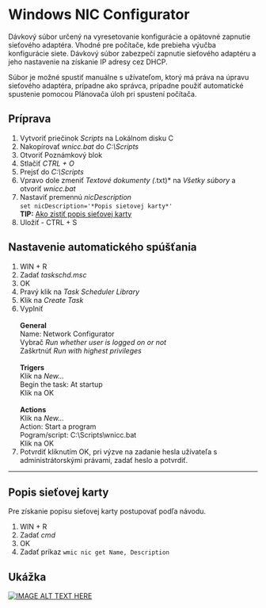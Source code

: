 # Windows NIC Configurator
Dávkový súbor určený na vyresetovanie konfigurácie a opätovné zapnutie sieťového adaptéra. Vhodné pre počítače, kde prebieha výučba konfigurácie siete. Dávkový súbor zabezpečí zapnutie sieťového adaptéru a jeho nastavenie na získanie IP adresy cez DHCP.

Súbor je možné spustiť manuálne s užívateľom, ktorý má práva na úpravu sieťového adaptéra, prípadne ako správca, prípadne použiť automatické spustenie pomocou Plánovača úloh pri spustení počítača.

## Príprava

1. Vytvoriť priečinok *Scripts* na Lokálnom disku C
2. Nakopírovať *wnicc.bat* do *C:\Scripts*
3. Otvoriť Poznámkový blok
4. Stlačiť *CTRL + O*
5. Prejsť do *C:\Scripts*
6. Vpravo dole zmeniť *Textové dokumenty (*.txt)* na *Všetky súbory* a otvoriť *wnicc.bat*
7. Nastaviť premennú *nicDescription*  
`set nicDescription='*Popis sietovej karty*'` \
**TIP:** [Ako zistiť popis sieťovej karty](#popis-sietovej-karty)
8. Uložiť - CTRL + S

## Nastavenie automatického spúšťania

1. WIN + R  
2. Zadať *taskschd.msc*
3. OK
4. Pravý klik na *Task Scheduler Library*
5. Klik na *Create Task*
6. Vyplniť  
\
**General**  
Name: Network Configurator  
Vybrač *Run whether user is logged on or not*  
Zaškrtnúť *Run with highest privileges*  
\
**Trigers**  
Klik na *New...*  
Begin the task: At startup  
Klik na OK  
\
**Actions**  
Klik na *New...*  
Action: Start a program  
Pogram/script: C:\Scripts\wnicc.bat  
Klik na OK  
7. Potvrdiť kliknutím OK, pri výzve na zadanie hesla užívateľa s administrátorskými právami, zadať heslo a potvrdiť.

---

<a id="popis-sietovej-karty"></a>

## Popis sieťovej karty
Pre získanie popisu sieťovej karty postupovať podľa návodu.

1. WIN + R 
2. Zadať *cmd*
3. OK
4. Zadať príkaz `wmic nic get Name, Description`

## Ukážka
[![IMAGE ALT TEXT HERE](https://img.youtube.com/vi/Ql_xxCJ_elo/0.jpg)](https://www.youtube.com/watch?v=Ql_xxCJ_elo)
